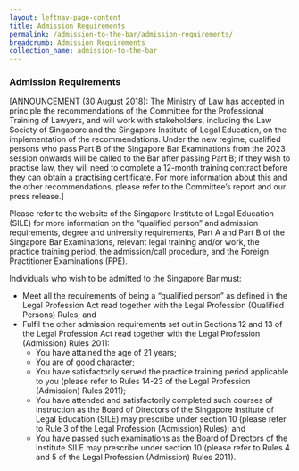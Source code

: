 ```yaml
---
layout: leftnav-page-content
title: Admission Requirements
permalink: /admission-to-the-bar/admission-requirements/
breadcrumb: Admission Requirements
collection_name: admission-to-the-bar
---
```


### **Admission Requirements**

[ANNOUNCEMENT (30 August 2018): The Ministry of Law has accepted in principle the recommendations of the Committee for the Professional Training of Lawyers, and will work with stakeholders, including the Law Society of Singapore and the Singapore Institute of Legal Education, on the implementation of the recommendations. Under the new regime, qualified persons who pass Part B of the Singapore Bar Examinations from the 2023 session onwards will be called to the Bar after passing Part B; if they wish to practise law, they will need to complete a 12-month training contract before they can obtain a practising certificate.  For more information about this and the other recommendations, please refer to the Committee’s report and our press release.]

Please refer to the website of the Singapore Institute of Legal Education (SILE) for more information on the “qualified person” and admission requirements, degree and university requirements, Part A and Part B of the Singapore Bar Examinations, relevant legal training and/or work, the practice training period, the admission/call procedure, and the Foreign Practitioner Examinations (FPE).

Individuals who wish to be admitted to the Singapore Bar must:


* Meet all the requirements of being a “qualified person” as defined in the Legal Profession Act read together with the Legal Profession (Qualified Persons) Rules; and
* Fulfil the other admission requirements set out in Sections 12 and 13 of the Legal Profession Act read together with the Legal Profession (Admission) Rules 2011:
	* You have attained the age of 21 years;
	* You are of good character;
	* You have satisfactorily served the practice training period applicable to you (please refer to Rules 14-23 of the Legal Profession (Admission) Rules 2011);
	* You have attended and satisfactorily completed such courses of instruction as the Board of Directors of the Singapore Institute of Legal Education (SILE) may prescribe under section 10 (please refer to Rule 3 of the Legal Profession (Admission) Rules); and
	* You have passed such examinations as the Board of Directors of the Institute SILE may prescribe under section 10 (please refer to Rules 4 and 5 of the Legal Profession (Admission) Rules 2011).